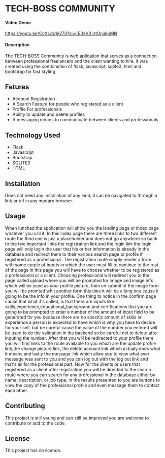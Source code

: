 # TECH-BOSS COMMUNITY

#### Video Demo

<https://youtu.be/CcXLdx1e270?si=LE3zV3-ztOnukoMN>


#### Description

The TECH-BOSS Community is web aplication that serves as a connection between professional freelancers and the client wanting to hire.
It was created using the combination of flask, javascript, sqlite3, html and bootstrap for fast styling 

## Fetures

- Account Registration
- A Search Feature for people who registered as a client
- Profile For professionals 
- Ability to update and delete profiles
- A messaging means to communicate between clients and professionals

## Technology Used

- Flask
- Javascript
- Bootstrap
- SQLITE3
- HTML

## Installation

Does not need any installation of any kind, it can be navigated to through a link or url in any modarn browser.

## Usage

When lunched the application will show you the landing page or index page whatever you call it, In this index page there are three links to two different route the third one is just a placeholder and does not go anywhere so back to the two important links the registration link and the login link the login page will only login the user that his or her information is already in the database and redirect them to their various search page or profile if registered as a professional. The registration route simply render a form with some curple of inputs in which the user must fill to continue to the rest of the page in this page you will have to choose whether to be registered as a professional or a client. Choosing professional will redirect you to the page called upload where you will be prompted for image and image info which will be used as your profile picture, then on submit of the image form you will be promted whit another form this time it will be a long one cause it going to be the info in your profile. One thing to notice in the confirm page cause that what it's called, is that there are inputs like skills,experience,educational_background and certifications that you are going to be prompted to enter a number of the amount of input field to be generated for you because there are no specific amount of skills or experience a person is expected to have which is why you have to decide for your self. but be careful cause the value of the number you entered will be used to do the validation in the backend so be careful not to delete after inputing the number. After that you will be redirected to your profile there you will find links to the route available to you which are the update profile link,the change picture link, the delete account link which actualy does what it means and lastly the message link which allow you to view what ever message was sent to you and you can log out with the log out link and that's all for the professional part. Now for the clients or users that registered as a client after registration you will be directed to the search route where you can search for any professional in the database either by name, description, or job type, In the results presented to you are buttons to view the copy of the professional profile and even message them to contact each other.

## Contributing

This project is still young and can still be improved you are welcome to contribute or add to the code.

## License

This project has no licence.